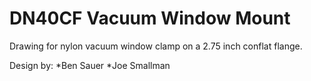 DN40CF Vacuum Window Mount
==========================
Drawing for nylon vacuum window clamp on a 2.75 inch conflat flange.

Design by:
*Ben Sauer
*Joe Smallman

